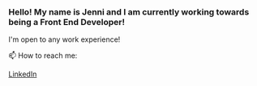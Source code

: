 ### Hello! My name is Jenni and I am currently working towards being a Front End Developer!
I'm open to any work experience!

📫 How to reach me: 
<html>
<a href = "https://www.linkedin.com/in/jenni-tran-84ba02249/">LinkedIn</a>
</html>

<!--
**Jcrunchhh/Jcrunchhh** is a ✨ _special_ ✨ repository because its `README.md` (this file) appears on your GitHub profile.

Here are some ideas to get you started:

- 🔭 I’m currently working on ...
- 🌱 I’m currently learning ...
- 👯 I’m looking to collaborate on ...
- 🤔 I’m looking for help with ...
- 💬 Ask me about ...
- 📫 How to reach me: ...
- 😄 Pronouns: ...
- ⚡ Fun fact: ...
-->
